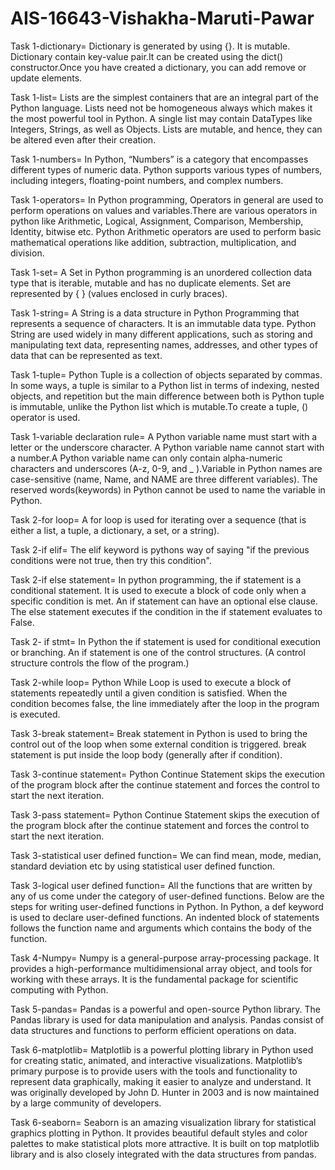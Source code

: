 # AIS-16643-Vishakha-Maruti-Pawar
Task 1-dictionary= Dictionary is generated by using {}. It is mutable. Dictionary contain key-value pair.It can be created using the dict() constructor.Once you have created a dictionary, you can add remove or update elements.

Task 1-list= Lists are the simplest containers that are an integral part of the Python language. Lists need not be homogeneous always which makes it the most powerful tool in Python. A single list may contain DataTypes like Integers, Strings, as well as Objects. Lists are mutable, and hence, they can be altered even after their creation.

Task 1-numbers= In Python, “Numbers” is a category that encompasses different types of numeric data. Python supports various types of numbers, including integers, floating-point numbers, and complex numbers. 

Task 1-operators= In Python programming, Operators in general are used to perform operations on values and variables.There are various operators in python like Arithmetic, Logical, Assignment, Comparison, Membership, Identity, bitwise etc. Python Arithmetic operators are used to perform basic mathematical operations like addition, subtraction, multiplication, and division.

Task 1-set= A Set in Python programming is an unordered collection data type that is iterable, mutable and has no duplicate elements. Set are represented by { } (values enclosed in curly braces).

Task 1-string= A String is a data structure in Python Programming that represents a sequence of characters. It is an immutable data type. Python String are used widely in many different applications, such as storing and manipulating text data, representing names, addresses, and other types of data that can be represented as text.

Task 1-tuple= Python Tuple is a collection of objects separated by commas. In some ways, a tuple is similar to a Python list in terms of indexing, nested objects, and repetition but the main difference between both is Python tuple is immutable, unlike the Python list which is mutable.To create a tuple, () operator is used.

Task 1-variable declaration rule= A Python variable name must start with a letter or the underscore character. A Python variable name cannot start with a number.A Python variable name can only contain alpha-numeric characters and underscores (A-z, 0-9, and _ ).Variable in Python names are case-sensitive (name, Name, and NAME are three different variables). The reserved words(keywords) in Python cannot be used to name the variable in Python. 

Task 2-for loop= A for loop is used for iterating over a sequence (that is either a list, a tuple, a dictionary, a set, or a string).

Task 2-if elif= The elif keyword is pythons way of saying "if the previous conditions were not true, then try this condition".

Task 2-if else statement= In python programming, the if statement is a conditional statement. It is used to execute a block of code only when a specific condition is met. An if statement can have an optional else clause. The else statement executes if the condition in the if statement evaluates to False.

Task 2- if stmt= In Python the if statement is used for conditional execution or branching. An if statement is one of the control structures. (A control structure controls the flow of the program.)

Task 2-while loop= Python While Loop is used to execute a block of statements repeatedly until a given condition is satisfied. When the condition becomes false, the line immediately after the loop in the program is executed.

Task 3-break statement= Break statement in Python is used to bring the control out of the loop when some external condition is triggered. break statement is put inside the loop body (generally after if condition).  

Task 3-continue statement= Python Continue Statement skips the execution of the program block after the continue statement and forces the control to start the next iteration.

Task 3-pass statement= Python Continue Statement skips the execution of the program block after the continue statement and forces the control to start the next iteration.

Task 3-statistical user defined function= We can find mean, mode, median, standard deviation etc by using statistical user defined function.

Task 3-logical user defined function= All the functions that are written by any of us come under the category of user-defined functions. Below are the steps for writing user-defined functions in Python. In Python, a def keyword is used to declare user-defined functions. An indented block of statements follows the function name and arguments which contains the body of the function. 

Task 4-Numpy= Numpy is a general-purpose array-processing package. It provides a high-performance multidimensional array object, and tools for working with these arrays. It is the fundamental package for scientific computing with Python.

Task 5-pandas= Pandas is a powerful and open-source Python library. The Pandas library is used for data manipulation and analysis. Pandas consist of data structures and functions to perform efficient operations on data.

Task 6-matplotlib= Matplotlib is a powerful plotting library in Python used for creating static, animated, and interactive visualizations. Matplotlib’s primary purpose is to provide users with the tools and functionality to represent data graphically, making it easier to analyze and understand. It was originally developed by John D. Hunter in 2003 and is now maintained by a large community of developers.

Task 6-seaborn= Seaborn is an amazing visualization library for statistical graphics plotting in Python. It provides beautiful default styles and color palettes to make statistical plots more attractive. It is built on top matplotlib library and is also closely integrated with the data structures from pandas.
